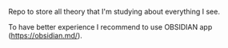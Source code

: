 Repo to store all theory that I'm studying about everything I see.

To have better experience I recommend to use OBSIDIAN app (https://obsidian.md/).
